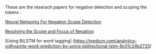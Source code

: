These are the reserach papers for negative detection and scoping the tokens : 

[Neural Networks For Negation Scope Detection](https://aclanthology.org/P16-1047.pdf)

[Resolving the Scope and Focus of Negation](https://aclanthology.org/S12-1035.pdf)



[Using BiLSTM for word tagging] (https://medium.com/analytics-vidhya/nlp-word-prediction-by-using-bidirectional-lstm-9c01c24b2725)
